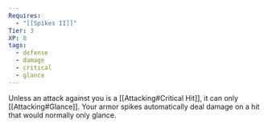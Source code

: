 ```yaml
---
Requires:
  - "[[Spikes II]]"
Tier: 3
XP: 8
tags:
  - defense
  - damage
  - critical
  - glance
---
```

Unless an attack against you is a [[Attacking#Critical Hit]], it can only [[Attacking#Glance]]. Your armor spikes automatically deal damage on a hit that would normally only glance.